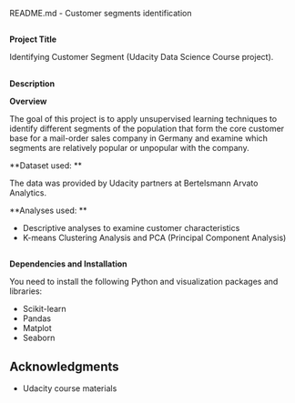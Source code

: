 README.md - Customer segments identification


## 
**Project Title**

Identifying Customer Segment (Udacity Data Science Course project). 


## 
**Description**

**Overview**

The goal of this project is to apply unsupervised learning techniques to identify different segments of the population that form the core customer base for a mail-order sales company in Germany and examine which segments are relatively popular or unpopular with the company.

**Dataset used: **

The data was provided by Udacity partners at Bertelsmann Arvato Analytics.

**Analyses used: **



*   Descriptive analyses to examine customer characteristics
*   K-means Clustering Analysis and PCA (Principal Component Analysis)

## 
**Dependencies and Installation**


You need to install the following Python and visualization packages and libraries:



*   Scikit-learn
*   Pandas
*   Matplot
*   Seaborn


## **Acknowledgments**



*   Udacity course materials

